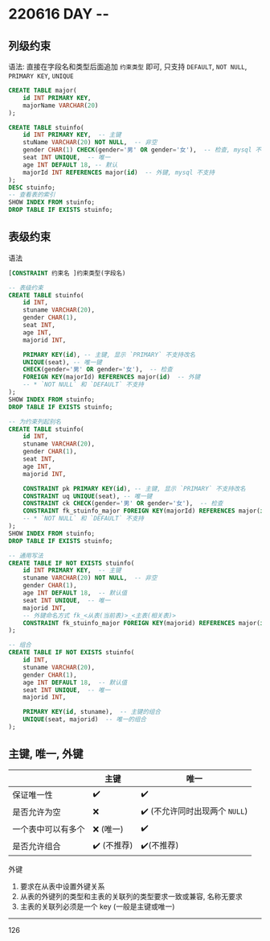 # 220616 DAY --

## 列级约束

语法: 直接在字段名和类型后面追加 `约束类型` 即可, 只支持 `DEFAULT`, `NOT NULL`, `PRIMARY KEY`, `UNIQUE`


```sql
CREATE TABLE major(
    id INT PRIMARY KEY,
    majorName VARCHAR(20)
);

CREATE TABLE stuinfo(
    id INT PRIMARY KEY,  -- 主键
    stuName VARCHAR(20) NOT NULL,  -- 非空
    gender CHAR(1) CHECK(gender='男' OR gender='女'),  -- 检查, mysql 不支持
    seat INT UNIQUE,  -- 唯一
    age INT DEFAULT 18, -- 默认
    majorId INT REFERENCES major(id)  -- 外键, mysql 不支持
);
DESC stuinfo;
-- 查看表的索引
SHOW INDEX FROM stuinfo;
DROP TABLE IF EXISTS stuinfo;
```


## 表级约束

语法

```sql
[CONSTRAINT 约束名 ]约束类型(字段名)
```

```sql
-- 表级约束
CREATE TABLE stuinfo(
    id INT,
    stuname VARCHAR(20),
    gender CHAR(1),
    seat INT,
    age INT,
    majorid INT,

    PRIMARY KEY(id), -- 主键, 显示 `PRIMARY` 不支持改名
    UNIQUE(seat), -- 唯一键
    CHECK(gender='男' OR gender='女'),  -- 检查
    FOREIGN KEY(majorId) REFERENCES major(id)  -- 外键
    -- * `NOT NULL` 和 `DEFAULT` 不支持
);
SHOW INDEX FROM stuinfo;
DROP TABLE IF EXISTS stuinfo;
```

```sql
-- 为约束列起别名
CREATE TABLE stuinfo(
    id INT,
    stuname VARCHAR(20),
    gender CHAR(1),
    seat INT,
    age INT,
    majorid INT,

    CONSTRAINT pk PRIMARY KEY(id), -- 主键, 显示 `PRIMARY` 不支持改名
    CONSTRAINT uq UNIQUE(seat), -- 唯一键
    CONSTRAINT ck CHECK(gender='男' OR gender='女'),  -- 检查
    CONSTRAINT fk_stuinfo_major FOREIGN KEY(majorId) REFERENCES major(id)  -- 外键
    -- * `NOT NULL` 和 `DEFAULT` 不支持
);
SHOW INDEX FROM stuinfo;
DROP TABLE IF EXISTS stuinfo;
```


```sql
-- 通用写法
CREATE TABLE IF NOT EXISTS stuinfo(
    id INT PRIMARY KEY,  -- 主键
    stuname VARCHAR(20) NOT NULL,  -- 非空
    gender CHAR(1),
    age INT DEFAULT 18,  -- 默认值
    seat INT UNIQUE,  -- 唯一
    majorid INT,
    -- 外键命名方式 fk_<从表(当前表)>_<主表(相关表)>
    CONSTRAINT fk_stuinfo_major FOREIGN KEY(majorid) REFERENCES major(id)  -- 外键
);
```

```sql
-- 组合
CREATE TABLE IF NOT EXISTS stuinfo(
    id INT,
    stuname VARCHAR(20),
    gender CHAR(1),
    age INT DEFAULT 18,  -- 默认值
    seat INT UNIQUE,  -- 唯一
    majorid INT,

    PRIMARY KEY(id, stuname),  -- 主键的组合
    UNIQUE(seat, majorid)  -- 唯一的组合
);
```


## 主键, 唯一, 外键

|                    | 主键       | 唯一                          |
| ------------------ | ---------- | ----------------------------- |
| 保证唯一性         | ✔️          | ✔️                             |
| 是否允许为空       | ❌          | ✔️ (不允许同时出现两个 `NULL`) |
| 一个表中可以有多个 | ❌ (唯一)   | ✔️                             |
| 是否允许组合       | ✔️ (不推荐) | ✔️(不推荐)                     |

外键

1. 要求在从表中设置外键关系
2. 从表的外键列的类型和主表的关联列的类型要求一致或兼容, 名称无要求
3. 主表的关联列必须是一个 key (一般是主键或唯一)


---
126

